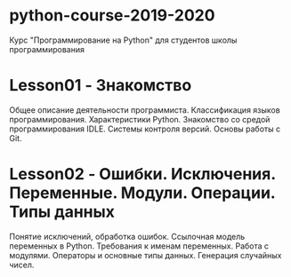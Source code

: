 # python-course-2019-2020
Курс "Программирование на Python" для студентов школы программирования

# Lesson01 - Знакомство
Общее описание деятельности программиста. Классификация языков программирования. Характеристики Python. Знакомство со средой программирования IDLE.
Системы контроля версий. Основы работы с Git.

# Lesson02 - Ошибки. Исключения. Переменные. Модули. Операции. Типы данных
Понятие исключений, обработка ошибок.
Ссылочная модель переменных в Python. Требования к именам переменных. 
Работа с модулями.
Операторы и основные типы данных. 
Генерация случайных чисел.
